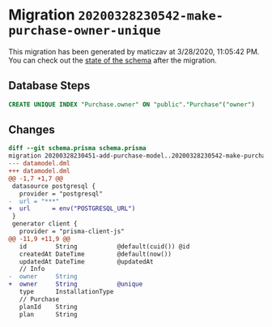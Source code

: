 # Migration `20200328230542-make-purchase-owner-unique`

This migration has been generated by maticzav at 3/28/2020, 11:05:42 PM.
You can check out the [state of the schema](./schema.prisma) after the migration.

## Database Steps

```sql
CREATE UNIQUE INDEX "Purchase.owner" ON "public"."Purchase"("owner")
```

## Changes

```diff
diff --git schema.prisma schema.prisma
migration 20200328230451-add-purchase-model..20200328230542-make-purchase-owner-unique
--- datamodel.dml
+++ datamodel.dml
@@ -1,7 +1,7 @@
 datasource postgresql {
   provider = "postgresql"
-  url = "***"
+  url      = env("POSTGRESQL_URL")
 }
 generator client {
   provider = "prisma-client-js"
@@ -11,9 +11,9 @@
   id        String           @default(cuid()) @id
   createdAt DateTime         @default(now())
   updatedAt DateTime         @updatedAt
   // Info
-  owner     String
+  owner     String           @unique
   type      InstallationType
   // Purchase
   planId    String
   plan      String
```


